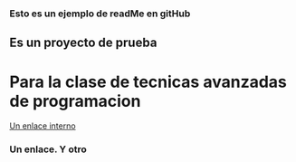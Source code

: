 ### Esto es un ejemplo de readMe en gitHub
## Es un proyecto de prueba
# Para la clase de tecnicas avanzadas de programacion
[Un enlace interno](#unenlaceyotro)


### Un enlace. Y otro
